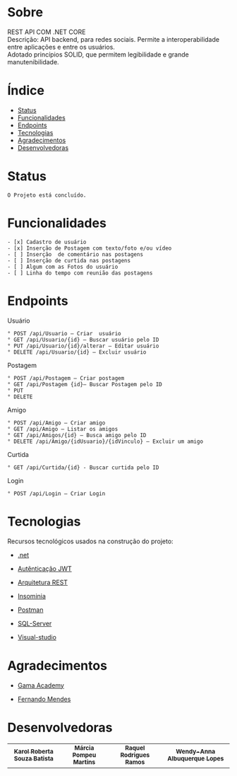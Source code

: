 Sobre
=========
REST API COM .NET CORE  
Descrição: API backend, para redes sociais.   Permite a interoperabilidade entre aplicações e entre os usuários.  
Adotado princípios SOLID, que permitem legibilidade e grande manutenibilidade. 



Índice
=================


   * [Status](#Status)
   * [Funcionalidades](#funcionalidades)
   * [Endpoints](#Endpoints)
   * [Tecnologias](#tecnologias)
   * [Agradecimentos](#agradecimentos)
   * [Desenvolvedoras](#desenvolvedoras)
   


Status
============
```
O Projeto está concluído.
```


Funcionalidades
=====
```
- [x] Cadastro de usuário
- [x] Inserção de Postagem com texto/foto e/ou vídeo
- [ ] Inserção  de comentário nas postagens
- [ ] Inserção de curtida nas postagens
- [ ] Algum com as Fotos do usuário
- [ ] Linha do tempo com reunião das postagens
```

Endpoints
==========
Usuário
```
° POST /api/Usuario – Criar  usuário
° GET /api/Usuario/{id} – Buscar usuário pelo ID
° PUT /api/Usuario/{id}/alterar – Editar usuário
° DELETE /api/Usuario/{id} – Excluir usuário
```

Postagem
```
° POST /api/Postagem – Criar postagem
° GET /api/Postagem {id}– Buscar Postagem pelo ID
° PUT
° DELETE
```

Amigo
```
° POST /api/Amigo – Criar amigo
° GET /api/Amigo – Listar os amigos
° GET /api/Amigos/{id} – Busca amigo pelo ID
° DELETE /api/Amigo/{idUsuario}/{idVinculo} – Excluir um amigo
```

<!-- Comentário
```
° POST xxxxxxxxxxxxx – Criar Comentario
° GET xxxxxxxxxxxxxxx 
° PUT
° DELETE
``` -->

Curtida
```
° GET /api/Curtida/{id} - Buscar curtida pelo ID 
```

Login
```
° POST /api/Login – Criar Login

```

Tecnologias
==========
Recursos tecnológicos usados na construção do projeto:

- [.net](https://docs.microsoft.com/pt-br/dotnet/)

- [Autênticação JWT](https://jwt.io/)

- [Arquitetura REST](wikipedia.org/wiki/REST)

- [Insominia](https://insomnia.rest/)

- [Postman](https://www.postman.com/)

- [SQL-Server ](https://www.microsoft.com/pt-br/sql-server/sql-server-2019)

- [Visual-studio](https://visualstudio.microsoft.com/pt-br/)


Agradecimentos
==========
- [Gama Academy](https://www.gama.academy/)

- [Fernando Mendes](https://github.com/marraia)

Desenvolvedoras
==========
<table>
  <tr>
    <td align="center"><a href="https://https://github.com/karolrobertax3"><sub><b>Karol Roberta Souza Batista</b></sub><br />
    </td>
    <td align="center"><a href="https://github.com/MarciaMartins"><sub><b>Márcia Pompeu Martins</b></sub><br />
    </td>
    <td align="center"><a href="https://github.com/Wendy-Annahttps://github.com/RRRAMOS"><sub><b>Raquel Rodrigues Ramos</b></sub><br />
    </td>  
    <td align="center"><a href="https://github.com/Wendy-Anna"><sub><b>Wendy-Anna Albuquerque Lopes</b></sub><br />
    </td>
   </tr>
</table>
